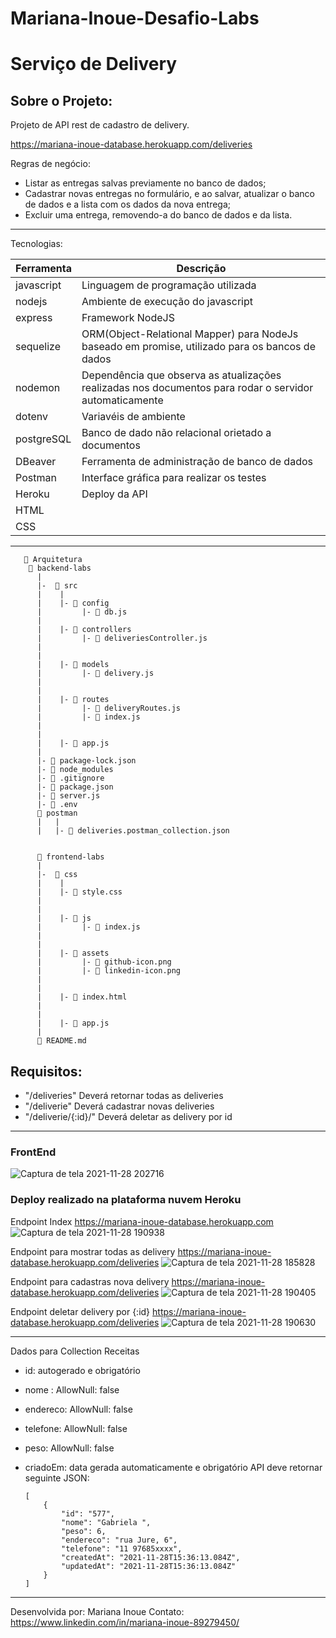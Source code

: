 # Mariana-Inoue-Desafio-Labs
# Serviço de Delivery
## Sobre o Projeto:

Projeto de API rest de cadastro de delivery. 

https://mariana-inoue-database.herokuapp.com/deliveries

Regras de negócio:
- Listar as entregas salvas previamente no banco de dados; 
- Cadastrar novas entregas no formulário, e ao salvar, atualizar o banco de dados e a lista com os dados da nova entrega; 
- Excluir uma entrega, removendo-a do banco de dados e da lista. 

_______________________________
Tecnologias:

|Ferramenta |	Descrição |
|-|-|
| javascript |Linguagem de programação utilizada
|nodejs	| Ambiente de execução do javascript
|express	|Framework NodeJS
|sequelize|	ORM(Object-Relational Mapper) para NodeJs baseado em promise, utilizado para os bancos de dados
|nodemon	|Dependência que observa as atualizações realizadas nos documentos para rodar o servidor automaticamente
|dotenv | Variavéis de ambiente
|postgreSQL	|Banco de dado não relacional orietado a documentos
|DBeaver	|Ferramenta de administração de banco de dados
|Postman	|Interface gráfica para realizar os testes
|Heroku |Deploy da API
|HTML |
|CSS |


__________________________


       📁 Arquitetura
        📁 backend-labs
          |
          |-  📁 src
          |    |
          |    |- 📁 config
          |         |- 📄 db.js
          |
          |    |- 📁 controllers
          |         |- 📄 deliveriesController.js
          |         
          |
          |    |- 📁 models
          |         |- 📄 delivery.js
          |       
          |
          |    |- 📁 routes
          |         |- 📄 deliveryRoutes.js 
          |         |- 📄 index.js 
          |
          |
          |    |- 📄 app.js    
          |
          |- 📄 package-lock.json
          |- 📄 node_modules
          |- 📄 .gitignore
          |- 📄 package.json
          |- 📄 server.js
          |- 📄 .env
          📁 postman
          |   |
          |   |- 📄 deliveries.postman_collection.json
          
          
          📁 frontend-labs
          |
          |-  📁 css
          |    |
          |    |- 📄 style.css
          |
          |         
          |    |- 📁 js
          |         |- 📄 index.js
          |         
          |
          |    |- 📁 assets
          |         |- 📄 github-icon.png
          |         |- 📄 linkedin-icon.png
          |
          |    
          |    |- 📄 index.html 
          |
          |
          |    |- 📄 app.js  
          |
          📄 README.md  
          
         



## Requisitos:

- "/deliveries" Deverá retornar todas as deliveries
- "/deliverie" Deverá cadastrar novas deliveries
- "/deliverie/{:id}/" Deverá deletar as delivery por id
________________________________________________________________________
### FrontEnd 

![Captura de tela 2021-11-28 202716](https://user-images.githubusercontent.com/82849390/143790657-4255b4b5-ac0a-4630-bad6-71e9f92be59d.jpg)

### Deploy realizado na plataforma nuvem Heroku
Endpoint Index
https://mariana-inoue-database.herokuapp.com
![Captura de tela 2021-11-28 190938](https://user-images.githubusercontent.com/82849390/143787974-88b8030a-7b0b-4eb6-bb56-dfa028117788.jpg)

Endpoint para mostrar todas as delivery 
https://mariana-inoue-database.herokuapp.com/deliveries
![Captura de tela 2021-11-28 185828](https://user-images.githubusercontent.com/82849390/143787731-9d63abfa-81a9-43f5-abfd-7223805fb15a.jpg)

Endpoint para cadastras nova delivery
https://mariana-inoue-database.herokuapp.com/deliveries
![Captura de tela 2021-11-28 190405](https://user-images.githubusercontent.com/82849390/143787831-fae463c0-9daa-4d69-a28e-c669296f61b4.jpg)

Endpoint deletar delivery por {:id}
https://mariana-inoue-database.herokuapp.com/deliveries
![Captura de tela 2021-11-28 190630](https://user-images.githubusercontent.com/82849390/143787891-0964dfff-1e95-4188-a465-4bcece9fe1fd.jpg)


_______________________________________________________________________

Dados para Collection Receitas
- id: autogerado e obrigatório
- nome : AllowNull: false
- endereco: AllowNull: false
- telefone: AllowNull: false
- peso: AllowNull: false
- criadoEm: data gerada automaticamente e obrigatório
API deve retornar seguinte JSON:

      [
          {
              "id": "577",
              "nome": "Gabriela ",
              "peso": 6,
              "endereco": "rua Jure, 6",
              "telefone": "11 97685xxxx",
              "createdAt": "2021-11-28T15:36:13.084Z",
              "updatedAt": "2021-11-28T15:36:13.084Z"
          }
      ]

_______________________     

Desenvolvida por: Mariana Inoue 
Contato: https://www.linkedin.com/in/mariana-inoue-89279450/
